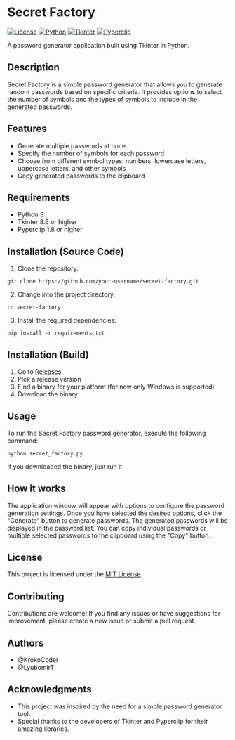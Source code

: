 # Secret Factory

[![License](https://img.shields.io/badge/license-MIT-blue.svg)](https://github.com/KrokoCoder/Secret-factory/blob/main/LICENSE)
[![Python](https://img.shields.io/badge/python-3.X-blue.svg)](https://www.python.org)
[![Tkinter](https://img.shields.io/badge/tkinter-8.6-blue.svg)](https://docs.python.org/3/library/tkinter.html)
[![Pyperclip](https://img.shields.io/badge/pyperclip-1.8-blue.svg)](https://pypi.org/project/pyperclip/)

A password generator application built using Tkinter in Python.

## Description

Secret Factory is a simple password generator that allows you to generate random passwords based on specific criteria. It provides options to select the number of symbols and the types of symbols to include in the generated passwords.

## Features

- Generate multiple passwords at once
- Specify the number of symbols for each password
- Choose from different symbol types: numbers, lowercase letters, uppercase letters, and other symbols
- Copy generated passwords to the clipboard

## Requirements

- Python 3
- Tkinter 8.6 or higher
- Pyperclip 1.8 or higher

## Installation (Source Code)

1. Clone the repository:

```shell
git clone https://github.com/your-username/secret-factory.git
```

2. Change into the project directory:

```shell
cd secret-factory
```

3. Install the required dependencies:

```shell
pip install -r requirements.txt
```

## Installation (Build)

1. Go to [Releases](https://github.com/KrokoCoder/Secret-factory/releases)
2. Pick a release version
3. Find a binary for your platform (for now only Windows is supported)
4. Download the binary

## Usage 

To run the Secret Factory password generator, execute the following command:

```shell
python secret_factory.py
```

If you downloaded the binary, just run it.

## How it works

The application window will appear with options to configure the password generation settings. Once you have selected the desired options, click the "Generate" button to generate passwords. The generated passwords will be displayed in the password list. You can copy individual passwords or multiple selected passwords to the clipboard using the "Copy" button.

## License

This project is licensed under the [MIT License](LICENSE).

## Contributing

Contributions are welcome! If you find any issues or have suggestions for improvement, please create a new issue or submit a pull request.

## Authors

- @KrokoCoder
- @LyubomirT

## Acknowledgments

- This project was inspired by the need for a simple password generator tool.
- Special thanks to the developers of Tkinter and Pyperclip for their amazing libraries.